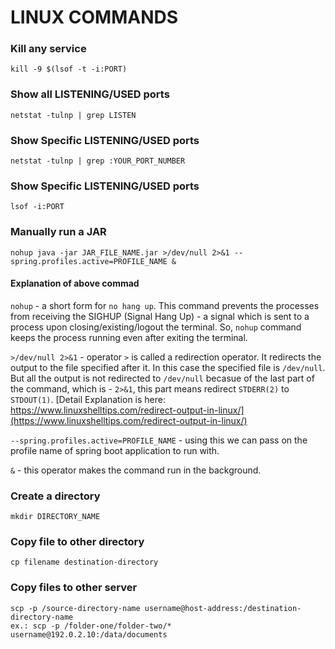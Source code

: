 # LINUX COMMANDS

### Kill any service
```
kill -9 $(lsof -t -i:PORT)
```

### Show all LISTENING/USED ports
```
netstat -tulnp | grep LISTEN
```

### Show Specific LISTENING/USED ports
```
netstat -tulnp | grep :YOUR_PORT_NUMBER
```

### Show Specific LISTENING/USED ports
```
lsof -i:PORT
```

### Manually run a JAR
```
nohup java -jar JAR_FILE_NAME.jar >/dev/null 2>&1 --spring.profiles.active=PROFILE_NAME &
```
#### Explanation of above commad
`nohup` - a short form for `no hang up`. This command prevents the processes from receiving the SIGHUP (Signal Hang Up) -  a signal which is sent to a process upon closing/existing/logout the terminal. So, `nohup` command keeps the process running even after exiting the terminal.

`>/dev/null 2>&1` - operator `>` is called a redirection operator. It redirects the output to the file specified after it. In this case the specified file is `/dev/null`. But all the output is not redirected to `/dev/null` becasue of the last part of the command, which is - `2>&1`, this part means redirect `STDERR(2)` to `STDOUT(1)`. [Detail Explanation is here: https://www.linuxshelltips.com/redirect-output-in-linux/](https://www.linuxshelltips.com/redirect-output-in-linux/)

`--spring.profiles.active=PROFILE_NAME` - using this we can pass on the profile name of spring boot application to run with.

`&` - this operator makes the command run in the background.

### Create a directory
```
mkdir DIRECTORY_NAME
```

### Copy file to other directory
```
cp filename destination-directory
```

### Copy files to other server
```
scp -p /source-directory-name username@host-address:/destination-directory-name
ex.: scp -p /folder-one/folder-two/* username@192.0.2.10:/data/documents
```